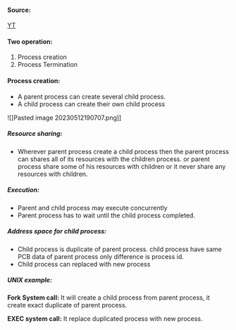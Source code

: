 #### Source:
[YT](https://www.youtube.com/watch?v=TWXdAaRsrMs&list=PLXj4XH7LcRfDrdQuJTHIPmKMpa7eYVaPm&index=12)

#### Two operation:

1. Process creation
2. Process Termination

#### Process creation:

* A parent process can create several child process.
* A child process can create their own child process

![[Pasted image 20230512190707.png]]

##### Resource sharing:
* Wherever parent process create a child process then the parent process can shares all of its resources with the children process. or parent process share some of his resources with children or it never share any resources with children.

##### Execution:
* Parent and child process may execute concurrently
* Parent process has to wait until the child process completed.

##### Address space for child process:
* Child process is duplicate of parent process. child process have same PCB data of parent process only difference is process id.
* Child process can replaced with new process

##### UNIX example:
**Fork System call:**
It will create a child process from parent process, it create exact duplicate of parent process.

**EXEC system call:**
It replace duplicated process with new process.

